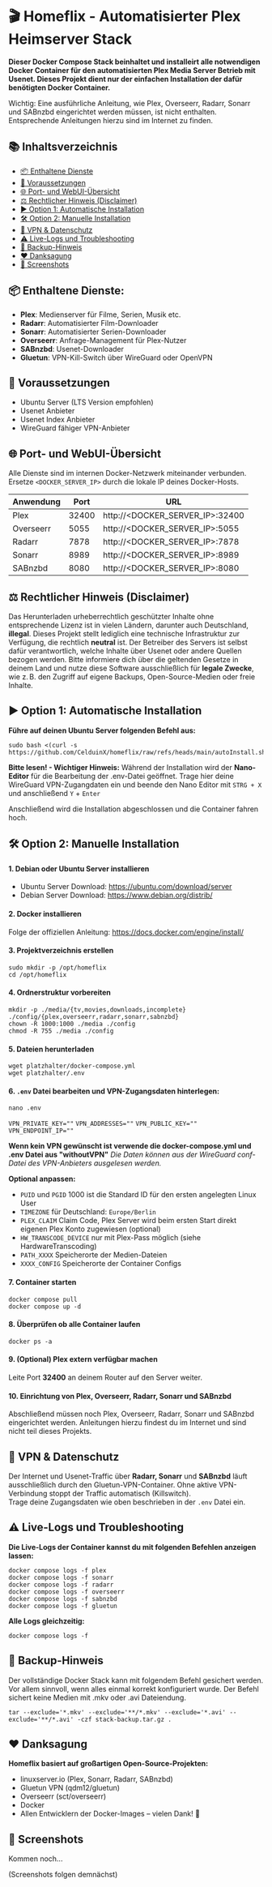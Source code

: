 
# 🎬 Homeflix - Automatisierter Plex Heimserver Stack

**Dieser Docker Compose Stack beinhaltet und installeirt alle notwendigen Docker Container für den automatisierten Plex Media Server Betrieb mit Usenet. Dieses Projekt dient nur der einfachen Installation der dafür benötigten Docker Container.**

Wichtig: Eine ausführliche Anleitung, wie Plex, Overseerr, Radarr, Sonarr und SABnzbd eingerichtet werden müssen, ist nicht enthalten. Entsprechende Anleitungen hierzu sind im Internet zu finden.

## 📚 Inhaltsverzeichnis
- [📦 Enthaltene Dienste](#-enthaltene-dienste)
- [📝 Voraussetzungen](#-voraussetzungen)
- [🌐 Port- und WebUI-Übersicht](#-port--und-webui-übersicht)
- [⚖️ Rechtlicher Hinweis (Disclaimer)](#️-rechtlicher-hinweis-disclaimer)
- [▶️ Option 1: Automatische Installation](#️-option-1-automatische-installation)
- [🛠️ Option 2: Manuelle Installation](#️-option-2-manuelle-installation)
- [🔐 VPN & Datenschutz](#-vpn--datenschutz)
- [⚠️ Live-Logs und Troubleshooting](#️-live-logs-und-troubleshooting)
- [🔁 Backup-Hinweis](#-backup-hinweis)
- [❤️ Danksagung](#️-danksagung)
- [📸 Screenshots](#-screenshots)

## 📦 Enthaltene Dienste:
 - **Plex**: Medienserver für Filme, Serien, Musik etc.
 - **Radarr**: Automatisierter Film-Downloader
 - **Sonarr**: Automatisierter Serien-Downloader
 - **Overseerr**: Anfrage-Management für Plex-Nutzer
 - **SABnzbd**: Usenet-Downloader
 - **Gluetun**: VPN-Kill-Switch über WireGuard oder OpenVPN

## 📝 Voraussetzungen
- Ubuntu Server (LTS Version empfohlen)
- Usenet Anbieter
- Usenet Index Anbieter
- WireGuard fähiger VPN-Anbieter

## 🌐 Port- und WebUI-Übersicht
Alle Dienste sind im internen Docker-Netzwerk miteinander verbunden.  
Ersetze `<DOCKER_SERVER_IP>` durch die lokale IP deines Docker-Hosts.

| Anwendung| Port | URL |
| :---------------- | ------ | ---- |
|Plex|32400|http://<DOCKER_SERVER_IP>:32400|
|Overseerr|5055|http://<DOCKER_SERVER_IP>:5055|
|Radarr|7878|http://<DOCKER_SERVER_IP>:7878|
|Sonarr|8989|http://<DOCKER_SERVER_IP>:8989|
|SABnzbd|8080|http://<DOCKER_SERVER_IP>:8080|

## ⚖️ Rechtlicher Hinweis (Disclaimer)
Das Herunterladen urheberrechtlich geschützter Inhalte ohne entsprechende Lizenz ist in vielen Ländern, darunter auch Deutschland, **illegal**. Dieses Projekt stellt lediglich eine technische Infrastruktur zur Verfügung, die rechtlich **neutral** ist. Der Betreiber des Servers ist selbst dafür verantwortlich, welche Inhalte über Usenet oder andere Quellen bezogen werden. Bitte informiere dich über die geltenden Gesetze in deinem Land und nutze diese Software ausschließlich für **legale Zwecke**, wie z. B. den Zugriff auf eigene Backups, Open-Source-Medien oder freie Inhalte.

## ▶️ Option 1: Automatische Installation
**Führe auf deinen Ubuntu Server folgenden Befehl aus:**

    sudo bash <(curl -s https://github.com/CelduinX/homeflix/raw/refs/heads/main/autoInstall.sh)

**Bitte lesen! - Wichtiger Hinweis:**
Während der Installation wird der **Nano-Editor** für die Bearbeitung der .env-Datei geöffnet.
Trage hier deine WireGuard VPN-Zugangdaten ein und beende den Nano Editor mit `STRG + X` und anschließend `Y` + `Enter`

Anschließend wird die Installation abgeschlossen und die Container fahren hoch.

## 🛠️ Option 2: Manuelle Installation
#### 1. Debian oder Ubuntu Server installieren
- Ubuntu Server Download: https://ubuntu.com/download/server
- Debian Server Download: https://www.debian.org/distrib/

#### 2. Docker installieren
Folge der offiziellen Anleitung:  https://docs.docker.com/engine/install/

#### 3. Projektverzeichnis erstellen
    sudo mkdir -p /opt/homeflix
    cd /opt/homeflix

#### 4. Ordnerstruktur vorbereiten
    mkdir -p ./media/{tv,movies,downloads,incomplete} ./config/{plex,overseerr,radarr,sonarr,sabnzbd}  
    chown -R 1000:1000 ./media ./config  
    chmod -R 755 ./media ./config

#### 5. Dateien herunterladen
    wget platzhalter/docker-compose.yml  
    wget platzhalter/.env

#### 6. `.env` Datei bearbeiten und VPN-Zugangsdaten hinterlegen:

    nano .env

`VPN_PRIVATE_KEY=""` 
`VPN_ADDRESSES=""` 
`VPN_PUBLIC_KEY=""` 
`VPN_ENDPOINT_IP=""` 

**Wenn kein VPN gewünscht ist verwende die docker-compose.yml und .env Datei aus "withoutVPN"**
*Die Daten können aus der WireGuard conf-Datei des VPN-Anbieters ausgelesen werden.*

**Optional anpassen:**
- `PUID` und `PGID` 1000 ist die Standard ID für den ersten angelegten Linux User
- `TIMEZONE` für Deutschland: `Europe/Berlin` 
- `PLEX_CLAIM` Claim Code, Plex Server wird beim ersten Start direkt eigenen Plex Konto zugewiesen (optional)
- `HW_TRANSCODE_DEVICE` nur mit Plex-Pass möglich (siehe HardwareTranscoding)
- `PATH_XXXX` Speicherorte der Medien-Dateien
- `XXXX_CONFIG` Speicherorte der Container Configs

#### 7. Container starten
    docker compose pull  
    docker compose up -d

#### 8. Überprüfen ob alle Container laufen
    docker ps -a

#### 9. (Optional) Plex extern verfügbar machen
Leite Port **32400** an deinem Router auf den Server weiter.  

#### 10. Einrichtung von Plex, Overseerr, Radarr, Sonarr und SABnzbd
Abschließend müssen noch Plex, Overseerr, Radarr, Sonarr und SABnzbd eingerichtet werden. 
Anleitungen hierzu findest du im Internet und sind nicht teil dieses Projekts.

## 🔐 VPN & Datenschutz

Der Internet und Usenet-Traffic über **Radarr, Sonarr** und **SABnzbd** läuft ausschließlich durch den Gluetun-VPN-Container. Ohne aktive VPN-Verbindung stoppt der Traffic automatisch (Killswitch).  
Trage deine Zugangsdaten wie oben beschrieben in der `.env` Datei ein.

## ⚠️ Live-Logs und Troubleshooting

**Die Live-Logs der Container kannst du mit folgenden Befehlen anzeigen lassen:**

    docker compose logs -f plex  
    docker compose logs -f sonarr  
    docker compose logs -f radarr  
    docker compose logs -f overseerr  
    docker compose logs -f sabnzbd  
    docker compose logs -f gluetun

**Alle Logs gleichzeitig:**

    docker compose logs -f

## 🔁 Backup-Hinweis
Der vollständige Docker Stack kann mit folgendem Befehl gesichert werden. Vor allem sinnvoll, wenn alles einmal korrekt konfiguriert wurde. Der Befehl sichert keine Medien mit .mkv oder .avi Dateiendung.

    tar --exclude='*.mkv' --exclude='**/*.mkv' --exclude='*.avi' --exclude='**/*.avi' -czf stack-backup.tar.gz .

## ❤️ Danksagung

**Homeflix basiert auf großartigen Open-Source-Projekten:**
-   linuxserver.io (Plex, Sonarr, Radarr, SABnzbd)   
-   Gluetun VPN (qdm12/gluetun)
-   Overseerr (sct/overseerr)
-   Docker
-   Allen Entwicklern der Docker-Images – vielen Dank! 🙏
    
## 📸 Screenshots

Kommen noch...

(Screenshots folgen demnächst)
